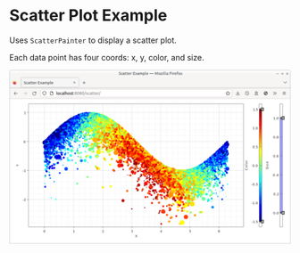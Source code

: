 # Scatter Plot Example

Uses `ScatterPainter` to display a scatter plot.

Each data point has four coords: x, y, color, and size.

![Screenshot](./screenshot.png)
